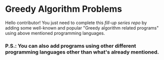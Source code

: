 # Greedy Algorithm Problems
Hello contributor! You just need to complete this _fill-up series repo_ by adding some well-known and popular "Greedy algorithm related programs" using above mentioned programming languages.

### P.S.: You can also add programs using other different programming languages other than what's already mentioned.